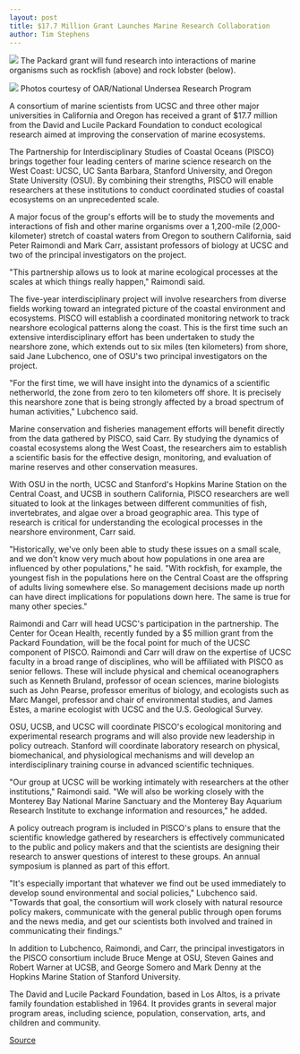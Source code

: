 ```yaml
---
layout: post
title: $17.7 Million Grant Launches Marine Research Collaboration
author: Tim Stephens
---
```


![][3] The Packard grant will fund research into interactions of marine organisms such as rockfish (above) and rock lobster (below).

![][4] Photos courtesy of OAR/National Undersea Research Program

A consortium of marine scientists from UCSC and three other major universities in California and Oregon has received a grant of $17.7 million from the David and Lucile Packard Foundation to conduct ecological research aimed at improving the conservation of marine ecosystems.

The Partnership for Interdisciplinary Studies of Coastal Oceans (PISCO) brings together four leading centers of marine science research on the West Coast: UCSC, UC Santa Barbara, Stanford University, and Oregon State University (OSU). By combining their strengths, PISCO will enable researchers at these institutions to conduct coordinated studies of coastal ecosystems on an unprecedented scale.

A major focus of the group's efforts will be to study the movements and interactions of fish and other marine organisms over a 1,200-mile (2,000-kilometer) stretch of coastal waters from Oregon to southern California, said Peter Raimondi and Mark Carr, assistant professors of biology at UCSC and two of the principal investigators on the project.

"This partnership allows us to look at marine ecological processes at the scales at which things really happen," Raimondi said.

The five-year interdisciplinary project will involve researchers from diverse fields working toward an integrated picture of the coastal environment and ecosystems. PISCO will establish a coordinated monitoring network to track nearshore ecological patterns along the coast. This is the first time such an extensive interdisciplinary effort has been undertaken to study the nearshore zone, which extends out to six miles (ten kilometers) from shore, said Jane Lubchenco, one of OSU's two principal investigators on the project.

"For the first time, we will have insight into the dynamics of a scientific netherworld, the zone from zero to ten kilometers off shore. It is precisely this nearshore zone that is being strongly affected by a broad spectrum of human activities," Lubchenco said.

Marine conservation and fisheries management efforts will benefit directly from the data gathered by PISCO, said Carr. By studying the dynamics of coastal ecosystems along the West Coast, the researchers aim to establish a scientific basis for the effective design, monitoring, and evaluation of marine reserves and other conservation measures.

With OSU in the north, UCSC and Stanford's Hopkins Marine Station on the Central Coast, and UCSB in southern California, PISCO researchers are well situated to look at the linkages between different communities of fish, invertebrates, and algae over a broad geographic area. This type of research is critical for understanding the ecological processes in the nearshore environment, Carr said.

"Historically, we've only been able to study these issues on a small scale, and we don't know very much about how populations in one area are influenced by other populations," he said. "With rockfish, for example, the youngest fish in the populations here on the Central Coast are the offspring of adults living somewhere else. So management decisions made up north can have direct implications for populations down here. The same is true for many other species."

Raimondi and Carr will head UCSC's participation in the partnership. The Center for Ocean Health, recently funded by a $5 million grant from the Packard Foundation, will be the focal point for much of the UCSC component of PISCO. Raimondi and Carr will draw on the expertise of UCSC faculty in a broad range of disciplines, who will be affiliated with PISCO as senior fellows. These will include physical and chemical oceanographers such as Kenneth Bruland, professor of ocean sciences, marine biologists such as John Pearse, professor emeritus of biology, and ecologists such as Marc Mangel, professor and chair of environmental studies, and James Estes, a marine ecologist with UCSC and the U.S. Geological Survey.

OSU, UCSB, and UCSC will coordinate PISCO's ecological monitoring and experimental research programs and will also provide new leadership in policy outreach. Stanford will coordinate laboratory research on physical, biomechanical, and physiological mechanisms and will develop an interdisciplinary training course in advanced scientific techniques.

"Our group at UCSC will be working intimately with researchers at the other institutions," Raimondi said. "We will also be working closely with the Monterey Bay National Marine Sanctuary and the Monterey Bay Aquarium Research Institute to exchange information and resources," he added.

A policy outreach program is included in PISCO's plans to ensure that the scientific knowledge gathered by researchers is effectively communicated to the public and policy makers and that the scientists are designing their research to answer questions of interest to these groups. An annual symposium is planned as part of this effort.

"It's especially important that whatever we find out be used immediately to develop sound environmental and social policies," Lubchenco said. "Towards that goal, the consortium will work closely with natural resource policy makers, communicate with the general public through open forums and the news media, and get our scientists both involved and trained in communicating their findings."

In addition to Lubchenco, Raimondi, and Carr, the principal investigators in the PISCO consortium include Bruce Menge at OSU, Steven Gaines and Robert Warner at UCSB, and George Somero and Mark Denny at the Hopkins Marine Station of Stanford University.

The David and Lucile Packard Foundation, based in Los Altos, is a private family foundation established in 1964. It provides grants in several major program areas, including science, population, conservation, arts, and children and community.

[3]: http://www1.ucsc.edu/oncampus/currents/98-99/art/pisco.rockfish.99-02-15.jpg
[4]: http://www1.ucsc.edu/oncampus/currents/98-99/art/pisco.lobster.99-02-15.jpg

[Source](http://www1.ucsc.edu/oncampus/currents/98-99/02-15/packard.htm "Permalink to $17.7 million Packard grant launches marine research collaboration; 02-16-99")
